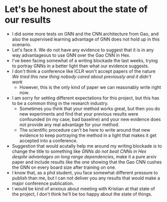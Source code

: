 # Let's be honest about the state of our results
* I did some more tests on GNN and the CNN architecture from Gao, and also the supervised learning advantage of GNN does not hold up in this scenario.
* Let's face it. We do not have any evidence to suggest that it is in any way advantageous to use GNN over the Gao CNN in Hex.
* I've been facing somewhat of a writing blockade the last weeks, trying to portray GNNs in a better light than what our evidence suggests.
* I don't think a conference like ICLR won't accept papers of the nature *We tried this new thing nobody cared about previously and it didn't work*
    + However, this is the only kind of paper we can reasonably write right now.
* I am sorry for setting different expectations for this project, but this has to be a common thing in the research industry.
    + Sometimes you think that your method works great, but then you do new experiments and find that your previous results were confounded (in my case, bad baseline) and your new evidence does not provide any real advantage for your method.
    + The scientific procedure can't be here to write around that new evidence to keep portraying the method in a light that makes it get accepted into a conference.
* Suggestion that would acutally help me around my writing blockade is to change the title to something like *GNNs do not beat CNNs in Hex despite advantages on long range dependencies*, make it a pure arxiv paper and include results like the one showing that the Gao CNN cushes the GNN on every board size after training on one.
* I know that, as a phd student, you face somewhat different pressure to publish than me, but I can not deliver you any results that would make a major conference publication.
* I would be kind of anxious about meeting with Kristian at that state of the project, I don't think he'll be too happy about the state of things.
